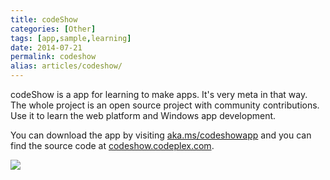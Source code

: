 ```yaml
---
title: codeShow
categories: [Other]
tags: [app,sample,learning]
date: 2014-07-21
permalink: codeshow
alias: articles/codeshow/
---
```


codeShow is a app for learning to make apps. It&#39;s very meta in that way. The whole project is an open source project with community contributions. Use it to learn the web platform and Windows app development.

You can download the app by visiting [aka.ms/codeshowapp](http://aka.ms/codeshowapp) and you can find the source code at [codeshow.codeplex.com](http://codeshow.codeplex.com).

![](/files/codeshow_01.png)